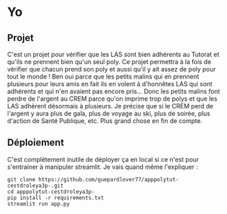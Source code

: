 # Yo
## Projet
C'est un projet pour vérifier que les LAS sont bien adhérents au Tutorat et qu'ils ne prennent bien qu'un seul poly.
Ce projet permettra à la fois de vérifier que chacun prend son poly et aussi qu'il y ait assez de poly pour tout le monde ! Ben oui parce que les petits malins qui en prennent plusieurs pour leurs amis en fait ils en volent à d'honnêtes LAS qui sont adhérents et qui n'en avaient pas encore pris...
Donc les petits malins font perdre de l'argent au CREM parce qu'on imprime trop de polys et que les LAS adhèrent désormais à plusieurs.
Je précise que si le CREM perd de l'argent y aura plus de gala, plus de voyage au ski, plus de soirée, plus d'action de Santé Publique, etc. Plus grand chose en fin de compte.

## Déploiement
C'est complètement inutile de déployer ça en local si ce n'est pour s'entrainer à manipuler streamlit.
Je vais quand même l'expliquer :
```
git clone https://github.com/guepardlover77/apppolytut-cestdroleya3p-.git
cd apppolytut-cestdroleya3p-
pip install -r requirements.txt
streamlit run app.py
```
